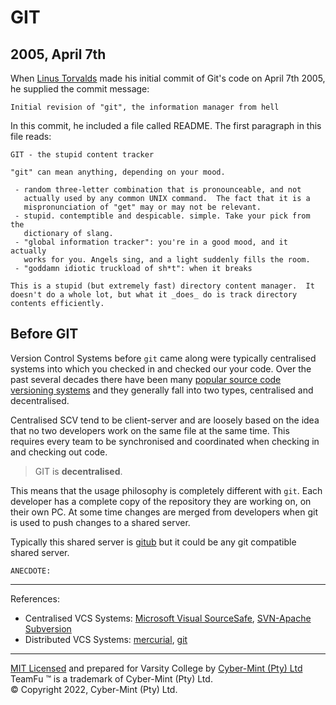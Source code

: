 # GIT

## 2005, April 7th

When [Linus Torvalds](https://en.wikipedia.org/wiki/Linus_Torvalds) made his initial commit of Git's code on April 7th 2005, he supplied the commit message:

```
Initial revision of "git", the information manager from hell
```

In this commit, he included a file called README. The first paragraph in this file reads:

```
GIT - the stupid content tracker

"git" can mean anything, depending on your mood.

 - random three-letter combination that is pronounceable, and not 
   actually used by any common UNIX command.  The fact that it is a
   mispronunciation of "get" may or may not be relevant.
 - stupid. contemptible and despicable. simple. Take your pick from the 
   dictionary of slang.
 - "global information tracker": you're in a good mood, and it actually
   works for you. Angels sing, and a light suddenly fills the room. 
 - "goddamn idiotic truckload of sh*t": when it breaks

This is a stupid (but extremely fast) directory content manager.  It  
doesn't do a whole lot, but what it _does_ do is track directory
contents efficiently.
```

## Before GIT

Version Control Systems before `git` came along were typically centralised systems into which you checked in and checked our your code.  Over the past several decades there have been many [popular source code versioning systems](https://www.softwaretestinghelp.com/version-control-software/) and they generally fall into two types, centralised and decentralised. 

Centralised SCV tend to be client-server and are loosely based on the idea that no two developers work on the same file at the same time.  This  requires every team to be synchronised and coordinated when checking in and checking out code.

> GIT is **decentralised**.

This means that the usage philosophy is completely different with `git`.  Each developer has a complete copy of the repository they are working on, on their own PC. At some time changes are merged from developers when git is used to push changes to a shared server.

Typically this shared server is [gitub](https://github.com) but it could be any git compatible shared server.

```
ANECDOTE: 
```

---
References:
* Centralised VCS Systems: [Microsoft Visual SourceSafe](https://en.wikipedia.org/wiki/Microsoft_Visual_SourceSafe), [SVN-Apache Subversion](https://subversion.apache.org/)
* Distributed VCS Systems: [mercurial](https://www.mercurial-scm.org/about), [git](https://github.com/git)

---
[MIT Licensed](LICENSE) and prepared for Varsity College by [Cyber-Mint (Pty) Ltd](https://www.cyber-mint.com)<br>
TeamFu &trade; is a trademark of Cyber-Mint (Pty) Ltd.<br>
&copy; Copyright 2022, Cyber-Mint (Pty) Ltd.